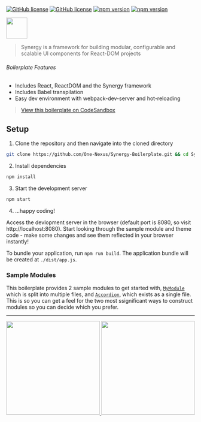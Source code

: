 [![GitHub license](https://img.shields.io/badge/license-MIT-blue.svg)](https://github.com/One-Nexus/Synergy/blob/master/LICENSE)
[![GitHub license](https://api.travis-ci.com/One-Nexus/Synergy.svg)](https://travis-ci.com/One-Nexus/Synergy)
[![npm version](https://badge.fury.io/js/%40onenexus%2Fsynergy.svg)](https://www.npmjs.com/package/@onenexus/synergy)
[![npm version](https://img.shields.io/npm/dm/@onenexus/synergy.svg)](https://www.npmjs.com/package/@onenexus/synergy)

<a href="https://github.com/One-Nexus/Synergy">
    <img height="56px" src="http://www.onenexus.io/synergy/github-logo.png" />
</a>

> Synergy is a framework for building modular, configurable and scalable UI components for React-DOM projects

###### Boilerplate Features

* Includes React, ReactDOM and the Synergy framework
* Includes Babel transpilation
* Easy dev environment with webpack-dev-server and hot-reloading

> [View this boilerplate on CodeSandbox](https://codesandbox.io/s/7899m)

## Setup

1. Clone the repository and then navigate into the cloned directory

```bash
git clone https://github.com/One-Nexus/Synergy-Boilerplate.git && cd Synergy-Boilerplate
```

2. Install dependencies

```bash
npm install
```

3. Start the development server

```bash
npm start
```

4. ...happy coding!

Access the devlopment server in the browser (default port is 8080, so visit http://localhost:8080). Start looking through the sample module and theme code - make some changes and see them reflected in your browser instantly!

To bundle your application, run `npm run build`. The application bundle will be created at `./dist/app.js`.

### Sample Modules

This boilerplate provides 2 sample modules to get started with, [`MyModule`](https://github.com/One-Nexus/Synergy-Boilerplate/tree/master/src/modules/MyModule) which is split into multiple files, and [`Accordion`](https://github.com/One-Nexus/Synergy-Boilerplate/blob/master/src/modules/Accordion.jsx), which exists as a single file. This is so you can get a feel for the two most ssignificant ways to construct modules so you can decide which you prefer.

---

<a href="https://twitter.com/ESR360">
    <img src="http://edmundreed.com/assets/images/twitter.gif?v=1" width="250px" />
</a>
<a href="https://github.com/ESR360">
    <img src="http://edmundreed.com/assets/images/github.gif?v=1" width="250px" />
</a>